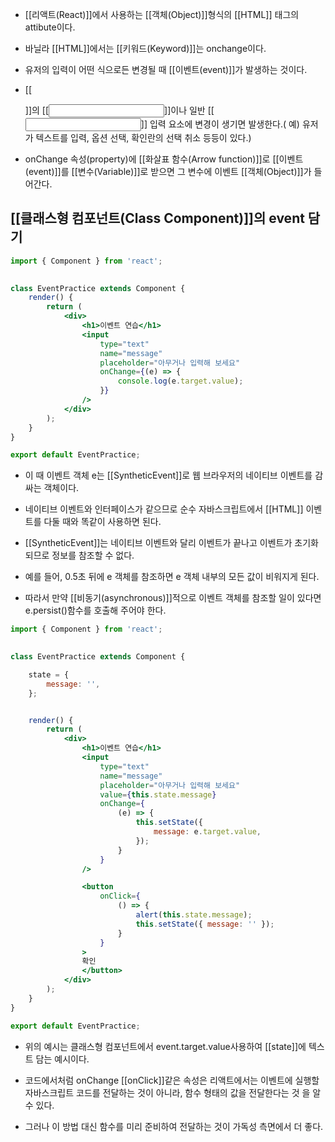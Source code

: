 - [[리액트(React)]]에서 사용하는 [[객체(Object)]]형식의 [[HTML]] 태그의 attibute이다.
- 바닐라 [[HTML]]에서는 [[키워드(Keyword)]]는 onchange이다.

- 유저의 입력이 어떤 식으로든 변경될 때 [[이벤트(event)]]가 발생하는 것이다.

- [[<form>]]의  [[<input>]]이나 일반 [[<input>]] 입력 요소에 변경이 생기면 발생한다.( 예) 유저가 텍스트를 입력, 옵션 선택, 확인란의 선택 취소 등등이 있다.)

- onChange 속성(property)에 [[화살표 함수(Arrow function)]]로 [[이벤트(event)]]를 [[변수(Variable)]]로 받으면 그 변수에 이벤트 [[객체(Object)]]가 들어간다.

## [[클래스형 컴포넌트(Class Component)]]의 event 담기

```jsx
import { Component } from 'react';

  
class EventPractice extends Component {
	render() {
		return (
			<div>
				<h1>이벤트 연습</h1>
				<input
					type="text"
					name="message"
					placeholder="아무거나 입력해 보세요"
					onChange={(e) => {
						console.log(e.target.value);
					}}
				/>
			</div>
		);
	}
}

export default EventPractice;
```

- 이 때 이벤트 객체 e는 [[SyntheticEvent]]로 웹 브라우저의 네이티브 이벤트를 감싸는 객체이다. 
- 네이티브 이벤트와 인터페이스가 같으므로 순수 자바스크립트에서 [[HTML]] 이벤트를 다둘 때와 똑같이 사용하면 된다.

- [[SyntheticEvent]]는 네이티브 이벤트와 달리 이벤트가 끝나고 이벤트가 초기화되므로 정보를 참조할 수 없다.
- 예를 들어, 0.5초 뒤에 e 객체를 참조하면 e 객체 내부의 모든 값이 비워지게 된다.
- 따라서 만약 [[비동기(asynchronous)]]적으로 이벤트 객체를 참조할 일이 있다면 e.persist()함수를 호출해 주어야 한다.

```jsx
import { Component } from 'react';

  
class EventPractice extends Component {

	state = {
		message: '',
	};


	render() {
		return (
			<div>
				<h1>이벤트 연습</h1>
				<input
					type="text"
					name="message"
					placeholder="아무거나 입력해 보세요"
					value={this.state.message}
					onChange={
						(e) => {
							this.setState({
								message: e.target.value,
							});
						}
					}
				/>

				<button
					onClick={
						() => {
							alert(this.state.message);
							this.setState({ message: '' });
						}
					}
				>
				확인
				</button>
			</div>
		);
	}
}

export default EventPractice;
```

- 위의 예시는 클래스형 컴포넌트에서 event.target.value사용하여 [[state]]에 텍스트 담는 예시이다.
- 코드에서처럼 onChange [[onClick]]같은 속성은 리액트에서는 이벤트에 실행할 자바스크립트 코드를 전달하는 것이 아니라, 함수 형태의 값을 전달한다는 것 을 알 수 있다.

- 그러나 이 방법 대신 함수를 미리 준비하여 전달하는 것이 가독성 측면에서 더 좋다.
